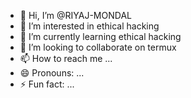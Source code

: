 - 👋 Hi, I’m @RIYAJ-MONDAL
- 👀 I’m interested in ethical hacking 
- 🌱 I’m currently learning ethical hacking 
- 💞️ I’m looking to collaborate on termux 
- 📫 How to reach me ...
- 😄 Pronouns: ...
- ⚡ Fun fact: ...

<!---
RIYAJ-MONDAL/RIYAJ-MONDAL is a ✨ special ✨ repository because its `README.md` (this file) appears on your GitHub profile.
You can click the Preview link to take a look at your changes.
--->
